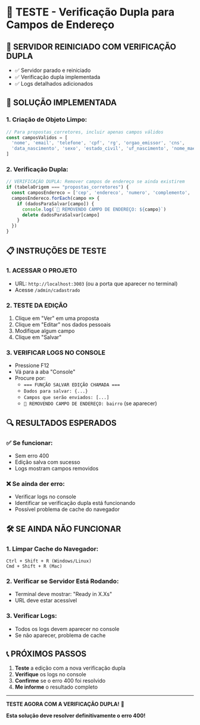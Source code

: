# 🔧 TESTE - Verificação Dupla para Campos de Endereço

## 🚀 **SERVIDOR REINICIADO COM VERIFICAÇÃO DUPLA**

- ✅ Servidor parado e reiniciado
- ✅ Verificação dupla implementada
- ✅ Logs detalhados adicionados

## 🔧 **SOLUÇÃO IMPLEMENTADA**

### **1. Criação de Objeto Limpo:**
```typescript
// Para propostas_corretores, incluir apenas campos válidos
const camposValidos = [
  'nome', 'email', 'telefone', 'cpf', 'rg', 'orgao_emissor', 'cns', 
  'data_nascimento', 'sexo', 'estado_civil', 'uf_nascimento', 'nome_mae'
]
```

### **2. Verificação Dupla:**
```typescript
// VERIFICAÇÃO DUPLA: Remover campos de endereço se ainda existirem
if (tabelaOrigem === "propostas_corretores") {
  const camposEndereco = ['cep', 'endereco', 'numero', 'complemento', 'bairro', 'cidade', 'estado']
  camposEndereco.forEach(campo => {
    if (dadosParaSalvar[campo]) {
      console.log(`🚫 REMOVENDO CAMPO DE ENDEREÇO: ${campo}`)
      delete dadosParaSalvar[campo]
    }
  })
}
```

## 📋 **INSTRUÇÕES DE TESTE**

### **1. ACESSAR O PROJETO**
- URL: `http://localhost:3003` (ou a porta que aparecer no terminal)
- Acesse `/admin/cadastrado`

### **2. TESTE DA EDIÇÃO**
1. Clique em "Ver" em uma proposta
2. Clique em "Editar" nos dados pessoais
3. Modifique algum campo
4. Clique em "Salvar"

### **3. VERIFICAR LOGS NO CONSOLE**
- Pressione F12
- Vá para a aba "Console"
- Procure por:
  - `=== FUNÇÃO SALVAR EDIÇÃO CHAMADA ===`
  - `Dados para salvar: {...}`
  - `Campos que serão enviados: [...]`
  - `🚫 REMOVENDO CAMPO DE ENDEREÇO: bairro` (se aparecer)

## 🔍 **RESULTADOS ESPERADOS**

### **✅ Se funcionar:**
- Sem erro 400
- Edição salva com sucesso
- Logs mostram campos removidos

### **❌ Se ainda der erro:**
- Verificar logs no console
- Identificar se verificação dupla está funcionando
- Possível problema de cache do navegador

## 🛠️ **SE AINDA NÃO FUNCIONAR**

### **1. Limpar Cache do Navegador:**
```
Ctrl + Shift + R (Windows/Linux)
Cmd + Shift + R (Mac)
```

### **2. Verificar se Servidor Está Rodando:**
- Terminal deve mostrar: "Ready in X.Xs"
- URL deve estar acessível

### **3. Verificar Logs:**
- Todos os logs devem aparecer no console
- Se não aparecer, problema de cache

## 📞 **PRÓXIMOS PASSOS**

1. **Teste** a edição com a nova verificação dupla
2. **Verifique** os logs no console
3. **Confirme** se o erro 400 foi resolvido
4. **Me informe** o resultado completo

---

**TESTE AGORA COM A VERIFICAÇÃO DUPLA!** 🚀

**Esta solução deve resolver definitivamente o erro 400!**
